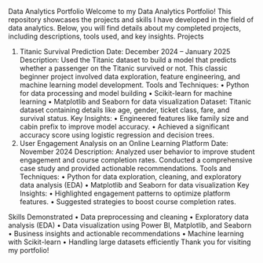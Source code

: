 Data Analytics Portfolio
Welcome to my Data Analytics Portfolio! This repository showcases the projects and skills I have developed in the field of data analytics. Below, you will find details about my completed projects, including descriptions, tools used, and key insights.
Projects
1. Titanic Survival Prediction
Date: December 2024 – January 2025
Description: Used the Titanic dataset to build a model that predicts whether a passenger on the Titanic survived or not. This classic beginner project involved data exploration, feature engineering, and machine learning model development.
Tools and Techniques:
•	Python for data processing and model building
•	Scikit-learn for machine learning
•	Matplotlib and Seaborn for data visualization
Dataset: Titanic dataset containing details like age, gender, ticket class, fare, and survival status.
Key Insights:
•	Engineered features like family size and cabin prefix to improve model accuracy.
•	Achieved a significant accuracy score using logistic regression and decision trees.
2. User Engagement Analysis on an Online Learning Platform
Date: November 2024
Description: Analyzed user behavior to improve student engagement and course completion rates. Conducted a comprehensive case study and provided actionable recommendations.
Tools and Techniques:
•	Python for data exploration, cleaning, and exploratory data analysis (EDA)
•	Matplotlib and Seaborn for data visualization
Key Insights:
•	Highlighted engagement patterns to optimize platform features.
•	Suggested strategies to boost course completion rates.


Skills Demonstrated
•	Data preprocessing and cleaning
•	Exploratory data analysis (EDA)
•	Data visualization using Power BI, Matplotlib, and Seaborn
•	Business insights and actionable recommendations
•	Machine learning with Scikit-learn
•	Handling large datasets efficiently
Thank you for visiting my portfolio!

